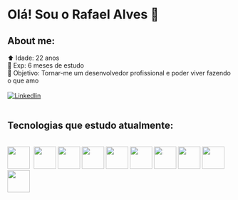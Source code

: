 # Olá! Sou o Rafael Alves 👋

## About me:
⬆️ Idade: 22 anos <br/>
🌟 Exp: 6 meses de estudo<br/>
🎯 Objetivo: Tornar-me um desenvolvedor profissional e poder viver fazendo o que amo<br/>
<br/>
[![Linkedlin](https://img.shields.io/badge/LinkedIn-0077B5?style=for-the-badge&logo=linkedin&logoColor=white)](https://www.linkedin.com/in/rafael-alves412/)
<br/><br/>

## Tecnologias que estudo atualmente: 
<br/>
<div style="display: inline_block">
<img style="width:50px; margin-right:5px" src="https://cdn.jsdelivr.net/gh/devicons/devicon/icons/react/react-original.svg"/>
<img style="width:50px" src="https://cdn.jsdelivr.net/gh/devicons/devicon/icons/javascript/javascript-original.svg"/>
<img style="width:50px" src="https://cdn.jsdelivr.net/gh/devicons/devicon/icons/typescript/typescript-original.svg" />
<img style="width:50px" src="https://cdn.jsdelivr.net/gh/devicons/devicon/icons/nodejs/nodejs-original-wordmark.svg" />
<img style="width:50px" src="https://cdn.jsdelivr.net/gh/devicons/devicon/icons/mysql/mysql-original-wordmark.svg" />
<img style="width:50px" src="https://cdn.jsdelivr.net/gh/devicons/devicon/icons/flutter/flutter-original.svg" />
<img style="width:50px" src="https://cdn.jsdelivr.net/gh/devicons/devicon/icons/materialui/materialui-original.svg" />
<img style="width:50px" src="https://cdn.jsdelivr.net/gh/devicons/devicon/icons/bootstrap/bootstrap-original.svg" />
<img style="width:50px" src="https://cdn.jsdelivr.net/gh/devicons/devicon/icons/html5/html5-original-wordmark.svg" />
<img style="width:50px" src="https://cdn.jsdelivr.net/gh/devicons/devicon/icons/css3/css3-original-wordmark.svg" />
</div>
